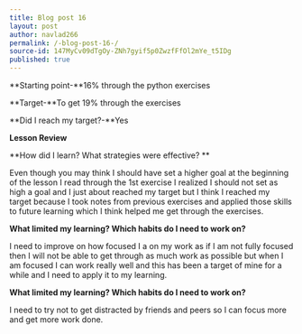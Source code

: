 ```yaml
---
title: Blog post 16
layout: post
author: navlad266
permalink: /-blog-post-16-/
source-id: 147MyCv09dTgOy-ZNh7gyif5p0ZwzfFfOl2mYe_t5IDg
published: true
---
```

**Starting point-**16% through the python exercises

**Target-**To get 19% through the exercises

**Did I reach my target?-**Yes

**Lesson Review**

**How did I learn? What strategies were effective? **

Even though you may think I should have set a higher goal at the beginning of the lesson I read through the 1st exercise I realized I should not set as high a goal and I just about reached my target but I think I reached my target because I took notes from previous exercises and applied those skills to future learning which I think helped me get through the exercises.

**What limited my learning? Which habits do I need to work on?**

I need to improve on how focused I a on my work as if I am not fully focused then I will not be able to get through as much work as possible but when I am focused I can work really well and this has been a target of mine for a while and I need to apply it to my learning.

**What limited my learning? Which habits do I need to work on?**

I need to try not to get distracted by friends and peers so I can focus more and get more work done.

